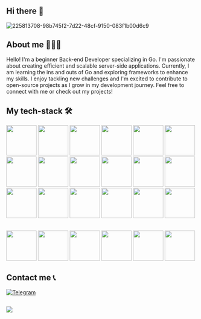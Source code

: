 ## Hi there 👋

![225813708-98b745f2-7d22-48cf-9150-083f1b00d6c9](https://github.com/user-attachments/assets/bd06e09b-c185-441d-9c18-00dfa5fd46f2)

## About me 🧑🏻‍💻

Hello! I'm a beginner Back-end Developer specializing in Go. I'm passionate about creating efficient and scalable server-side applications. Currently, I am learning the ins and outs of Go and exploring frameworks to enhance my skills. I enjoy tackling new challenges and I'm excited to contribute to open-source projects as I grow in my development journey. Feel free to connect with me or check out my projects!

## My tech-stack 🛠️




<img src="https://user-images.githubusercontent.com/25181517/192107854-765620d7-f909-4953-a6da-36e1ef69eea6.png" width="80" height="80"> <img src="https://user-images.githubusercontent.com/25181517/187070862-03888f18-2e63-4332-95fb-3ba4f2708e59.png" width="80" height="80"> <img src="https://user-images.githubusercontent.com/25181517/192107855-e669c777-9172-49c5-b7e0-404e29df0fee.png" width="80" height="80"> <img src="https://user-images.githubusercontent.com/25181517/192107858-fe19f043-c502-4009-8c47-476fc89718ad.png" width="80" height="80"> <img src="https://user-images.githubusercontent.com/25181517/192107004-2d2fff80-d207-4916-8a3e-130fee5ee495.png" width="80" height="80"> <img src="https://user-images.githubusercontent.com/25181517/192108372-f71d70ac-7ae6-4c0d-8395-51d8870c2ef0.png" width="80" height="80"> <img src="https://user-images.githubusercontent.com/25181517/192108889-232b3431-a585-4b36-a62d-9078bd3641d9.png" width="80" height="80"> <img src="https://user-images.githubusercontent.com/25181517/192109061-e138ca71-337c-4019-8d42-4792fdaa7128.png" width="80" height="80"> <img src="https://user-images.githubusercontent.com/25181517/117208740-bfb78400-adf5-11eb-97bb-09072b6bedfc.png" width="80" height="80"> <img src="https://github.com/marwin1991/profile-technology-icons/assets/136815194/82df4543-236b-4e45-9604-5434e3faab17" width="80" height="80"> <img src="https://user-images.githubusercontent.com/25181517/182884177-d48a8579-2cd0-447a-b9a6-ffc7cb02560e.png" width="80" height="80"> <img src="https://user-images.githubusercontent.com/25181517/192158606-7c2ef6bd-6e04-47cf-b5bc-da2797cb5bda.png" width="80" height="80"> <img src="https://user-images.githubusercontent.com/25181517/117207330-263ba280-adf4-11eb-9b97-0ac5b40bc3be.png" width="80" height="80"> <img src="https://github.com/marwin1991/profile-technology-icons/assets/76662862/2481dc48-be6b-4ebb-9e8c-3b957efe69fa" width="80" height="80"> <img src="https://user-images.githubusercontent.com/25181517/186884153-99edc188-e4aa-4c84-91b0-e2df260ebc33.png" width="80" height="80"> <img src="https://user-images.githubusercontent.com/25181517/186885787-4011a347-1f68-472c-bf8b-31ed1bb4f8ce.png" width="80" height="80"> <img src="https://user-images.githubusercontent.com/25181517/186884156-e63da389-f3e1-4dca-a6c1-d76e886ba22a.png" width="80" height="80"> <img src="https://github.com/user-attachments/assets/63d6cb39-63c6-44fc-bbb1-2adcb8458a32" width="80" height="80">

##

<img src="https://raw.githubusercontent.com/onemarc/tech-icons/292cfceecce6a863e9a10216c1c730d3a1a02ff5/icons/javascript.svg" width="80" height="80"> <img src="https://raw.githubusercontent.com/onemarc/tech-icons/292cfceecce6a863e9a10216c1c730d3a1a02ff5/icons/html.svg" width="80" height="80"> <img src="https://raw.githubusercontent.com/onemarc/tech-icons/292cfceecce6a863e9a10216c1c730d3a1a02ff5/icons/css.svg" width="80" height="80"> <img src="https://raw.githubusercontent.com/onemarc/tech-icons/292cfceecce6a863e9a10216c1c730d3a1a02ff5/icons/go-dark.svg" width="80" height="80"> <img src="https://raw.githubusercontent.com/onemarc/tech-icons/292cfceecce6a863e9a10216c1c730d3a1a02ff5/icons/node.svg" width="80" height="80"> <img src="https://raw.githubusercontent.com/onemarc/tech-icons/292cfceecce6a863e9a10216c1c730d3a1a02ff5/icons/python-dark.svg" width="80" height="80">

## Contact me 📞

[![Telegram](https://img.shields.io/badge/-Telegram-090909?style=for-the-badge&logo=telegram&logoColor=27A0D9)](https://t.me/rezvent)

##

<img src="https://github.com/FilimonovAlexey/FilimonovAlexey/blob/main/assets/github-snake.svg">




